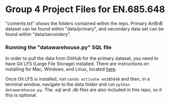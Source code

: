 # Group 4 Project Files for EN.685.648

"contents.txt" shows the folders contained within the repo. Primary AirBnB dataset can be found
within "data/primary", and secondary data set can be found within "data/secondary".

### Running the "datawarehouse.py" SQL file
In order to pull the data from GitHub for the primary dataset, you need to have Git LFS 
(Large File Storage) installed. There are instructions on installing for Mac,
Windows, and Linux, located 
[here](https://docs.github.com/en/repositories/working-with-files/managing-large-files/configuring-git-large-file-storage).

Once Git LFS is installed, run `conda activate en385648` and then, in a terminal window, navigate to the data folder
and run `python datawarehouse.py`. The .sql and .db files are also included in this repo, so it this is optional.

